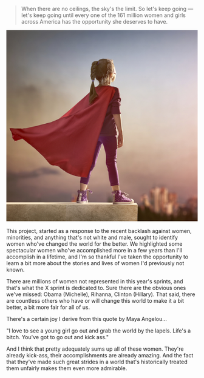 > When there are no ceilings, the sky's the limit. So let's keep going — let's keep going until every one of the 161 million women and girls across America has the opportunity she deserves to have.

![x](./x.jpg)

This project, started as a response to the recent backlash against women, minorities, and anything that's not white and male, sought to identify women who've changed the world for the better. We highlighted some spectacular women who've accomplished more in a few years than I'll accomplish in a lifetime, and I'm so thankful I've taken the opportunity to learn a bit more about the stories and lives of women I'd previously not known.

There are millions of women not represented in this year's sprints, and that's what the X sprint is dedicated to. Sure there are the obvious ones we've missed: Obama (Michelle), Rihanna, Clinton (Hillary). That said, there are countless others who have or will change this world to make it a bit better, a bit more fair for all of us.

There's a certain joy I derive from this quote by Maya Angelou...

"I love to see a young girl go out and grab the world by the lapels. Life's a bitch. You've got to go out and kick ass."

And I think that pretty adequately sums up all of these women. They're already kick-ass, their accomplishments are already amazing. And the fact that they've made such great strides in a world that's historically treated them unfairly makes them even more admirable.
